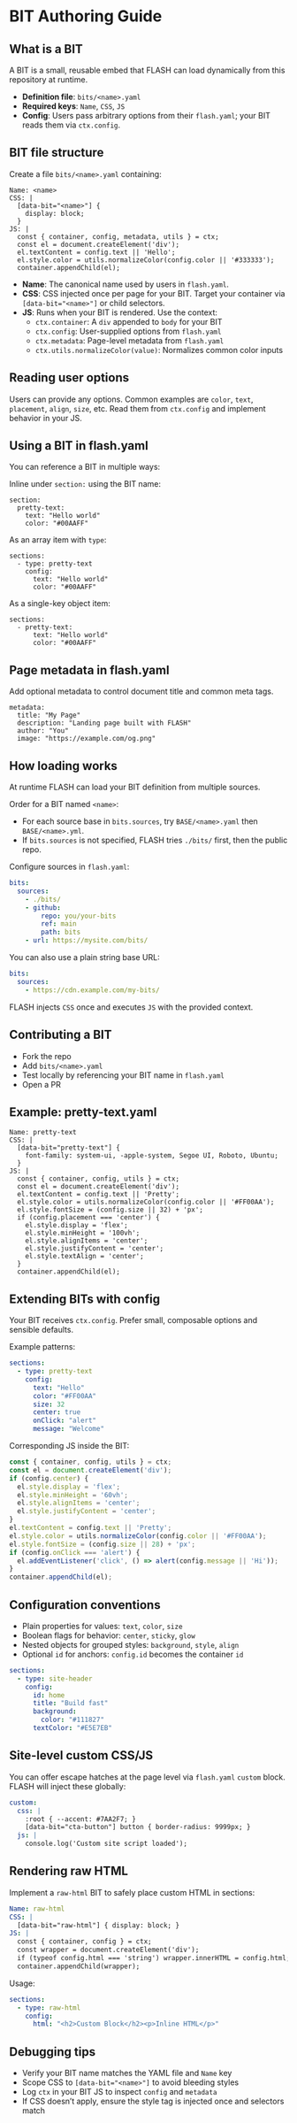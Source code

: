 # BIT Authoring Guide

## What is a BIT
A BIT is a small, reusable embed that FLASH can load dynamically from this repository at runtime.

- **Definition file**: `bits/<name>.yaml`
- **Required keys**: `Name`, `CSS`, `JS`
- **Config**: Users pass arbitrary options from their `flash.yaml`; your BIT reads them via `ctx.config`.

## BIT file structure
Create a file `bits/<name>.yaml` containing:

```
Name: <name>
CSS: |
  [data-bit="<name>"] {
    display: block;
  }
JS: |
  const { container, config, metadata, utils } = ctx;
  const el = document.createElement('div');
  el.textContent = config.text || 'Hello';
  el.style.color = utils.normalizeColor(config.color || '#333333');
  container.appendChild(el);
```

- **Name**: The canonical name used by users in `flash.yaml`.
- **CSS**: CSS injected once per page for your BIT. Target your container via `[data-bit="<name>"]` or child selectors.
- **JS**: Runs when your BIT is rendered. Use the context:
  - `ctx.container`: A `div` appended to `body` for your BIT
  - `ctx.config`: User-supplied options from `flash.yaml`
  - `ctx.metadata`: Page-level metadata from `flash.yaml`
  - `ctx.utils.normalizeColor(value)`: Normalizes common color inputs

## Reading user options
Users can provide any options. Common examples are `color`, `text`, `placement`, `align`, `size`, etc. Read them from `ctx.config` and implement behavior in your JS.

## Using a BIT in flash.yaml
You can reference a BIT in multiple ways:

Inline under `section:` using the BIT name:

```
section:
  pretty-text:
    text: "Hello world"
    color: "#00AAFF"
```

As an array item with `type`:

```
sections:
  - type: pretty-text
    config:
      text: "Hello world"
      color: "#00AAFF"
```

As a single-key object item:

```
sections:
  - pretty-text:
      text: "Hello world"
      color: "#00AAFF"
```

## Page metadata in flash.yaml
Add optional metadata to control document title and common meta tags.

```
metadata:
  title: "My Page"
  description: "Landing page built with FLASH"
  author: "You"
  image: "https://example.com/og.png"
```

## How loading works
At runtime FLASH can load your BIT definition from multiple sources.

Order for a BIT named `<name>`:

- For each source base in `bits.sources`, try `BASE/<name>.yaml` then `BASE/<name>.yml`.
- If `bits.sources` is not specified, FLASH tries `./bits/` first, then the public repo.

Configure sources in `flash.yaml`:

```yaml
bits:
  sources:
    - ./bits/
    - github:
        repo: you/your-bits
        ref: main
        path: bits
    - url: https://mysite.com/bits/
```

You can also use a plain string base URL:

```yaml
bits:
  sources:
    - https://cdn.example.com/my-bits/
```

FLASH injects `CSS` once and executes `JS` with the provided context.

## Contributing a BIT
- Fork the repo
- Add `bits/<name>.yaml`
- Test locally by referencing your BIT name in `flash.yaml`
- Open a PR

## Example: pretty-text.yaml
```
Name: pretty-text
CSS: |
  [data-bit="pretty-text"] {
    font-family: system-ui, -apple-system, Segoe UI, Roboto, Ubuntu;
  }
JS: |
  const { container, config, utils } = ctx;
  const el = document.createElement('div');
  el.textContent = config.text || 'Pretty';
  el.style.color = utils.normalizeColor(config.color || '#FF00AA');
  el.style.fontSize = (config.size || 32) + 'px';
  if (config.placement === 'center') {
    el.style.display = 'flex';
    el.style.minHeight = '100vh';
    el.style.alignItems = 'center';
    el.style.justifyContent = 'center';
    el.style.textAlign = 'center';
  }
  container.appendChild(el);
```

## Extending BITs with config

Your BIT receives `ctx.config`. Prefer small, composable options and sensible defaults.

Example patterns:

```yaml
sections:
  - type: pretty-text
    config:
      text: "Hello"
      color: "#FF00AA"
      size: 32
      center: true
      onClick: "alert"
      message: "Welcome"
```

Corresponding JS inside the BIT:

```js
const { container, config, utils } = ctx;
const el = document.createElement('div');
if (config.center) {
  el.style.display = 'flex';
  el.style.minHeight = '60vh';
  el.style.alignItems = 'center';
  el.style.justifyContent = 'center';
}
el.textContent = config.text || 'Pretty';
el.style.color = utils.normalizeColor(config.color || '#FF00AA');
el.style.fontSize = (config.size || 28) + 'px';
if (config.onClick === 'alert') {
  el.addEventListener('click', () => alert(config.message || 'Hi'));
}
container.appendChild(el);
```

## Configuration conventions

- Plain properties for values: `text`, `color`, `size`
- Boolean flags for behavior: `center`, `sticky`, `glow`
- Nested objects for grouped styles: `background`, `style`, `align`
- Optional `id` for anchors: `config.id` becomes the container `id`

```yaml
sections:
  - type: site-header
    config:
      id: home
      title: "Build fast"
      background:
        color: "#111827"
      textColor: "#E5E7EB"
```

## Site-level custom CSS/JS

You can offer escape hatches at the page level via `flash.yaml` `custom` block. FLASH will inject these globally:

```yaml
custom:
  css: |
    :root { --accent: #7AA2F7; }
    [data-bit="cta-button"] button { border-radius: 9999px; }
  js: |
    console.log('Custom site script loaded');
```

## Rendering raw HTML

Implement a `raw-html` BIT to safely place custom HTML in sections:

```yaml
Name: raw-html
CSS: |
  [data-bit="raw-html"] { display: block; }
JS: |
  const { container, config } = ctx;
  const wrapper = document.createElement('div');
  if (typeof config.html === 'string') wrapper.innerHTML = config.html;
  container.appendChild(wrapper);
```

Usage:

```yaml
sections:
  - type: raw-html
    config:
      html: "<h2>Custom Block</h2><p>Inline HTML</p>"
```

## Debugging tips

- Verify your BIT name matches the YAML file and `Name` key
- Scope CSS to `[data-bit="<name>"]` to avoid bleeding styles
- Log `ctx` in your BIT JS to inspect `config` and `metadata`
- If CSS doesn’t apply, ensure the style tag is injected once and selectors match